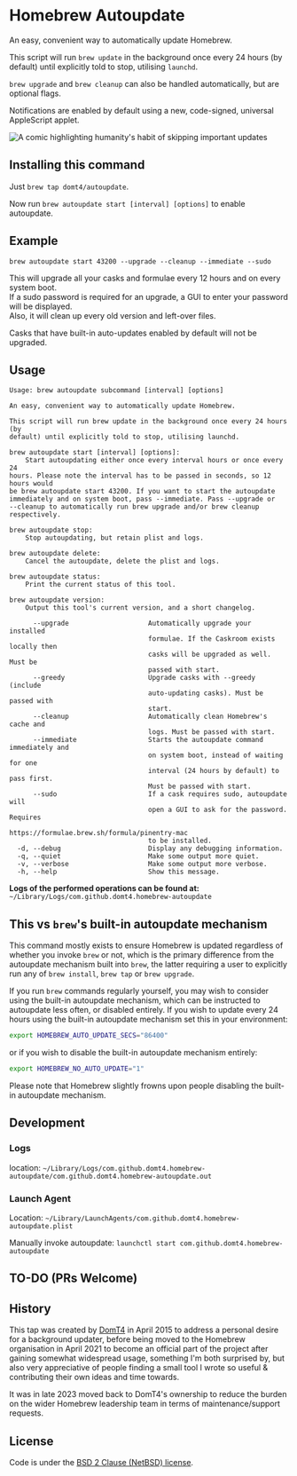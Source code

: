 # Homebrew Autoupdate

An easy, convenient way to automatically update Homebrew.

This script will run `brew update` in the background once every 24 hours (by
default) until explicitly told to stop, utilising `launchd`.

`brew upgrade` and `brew cleanup` can also be handled automatically, but
are optional flags.

Notifications are enabled by default using a new, code-signed, universal AppleScript applet.

![A comic highlighting humanity's habit of skipping important updates](https://imgs.xkcd.com/comics/update.png)

## Installing this command

Just `brew tap domt4/autoupdate`.

Now run `brew autoupdate start [interval] [options]` to enable autoupdate.

## Example

`brew autoupdate start 43200 --upgrade --cleanup --immediate --sudo`

This will upgrade all your casks and formulae every 12 hours and on every system boot. <br>
If a sudo password is required for an upgrade, a GUI to enter your password will be displayed. <br>
Also, it will clean up every old version and left-over files.

Casks that have built-in auto-updates enabled by default will not be upgraded.

## Usage

<!-- HELP-COMMAND-OUTPUT:START -->
```shell
Usage: brew autoupdate subcommand [interval] [options]

An easy, convenient way to automatically update Homebrew.

This script will run brew update in the background once every 24 hours (by
default) until explicitly told to stop, utilising launchd.

brew autoupdate start [interval] [options]:
    Start autoupdating either once every interval hours or once every 24
hours. Please note the interval has to be passed in seconds, so 12 hours would
be brew autoupdate start 43200. If you want to start the autoupdate
immediately and on system boot, pass --immediate. Pass --upgrade or
--cleanup to automatically run brew upgrade and/or brew cleanup
respectively.

brew autoupdate stop:
    Stop autoupdating, but retain plist and logs.

brew autoupdate delete:
    Cancel the autoupdate, delete the plist and logs.

brew autoupdate status:
    Print the current status of this tool.

brew autoupdate version:
    Output this tool's current version, and a short changelog.

      --upgrade                    Automatically upgrade your installed
                                   formulae. If the Caskroom exists locally then
                                   casks will be upgraded as well. Must be
                                   passed with start.
      --greedy                     Upgrade casks with --greedy (include
                                   auto-updating casks). Must be passed with
                                   start.
      --cleanup                    Automatically clean Homebrew's cache and
                                   logs. Must be passed with start.
      --immediate                  Starts the autoupdate command immediately and
                                   on system boot, instead of waiting for one
                                   interval (24 hours by default) to pass first.
                                   Must be passed with start.
      --sudo                       If a cask requires sudo, autoupdate will
                                   open a GUI to ask for the password. Requires
                                   https://formulae.brew.sh/formula/pinentry-mac
                                   to be installed.
  -d, --debug                      Display any debugging information.
  -q, --quiet                      Make some output more quiet.
  -v, --verbose                    Make some output more verbose.
  -h, --help                       Show this message.
```
<!-- HELP-COMMAND-OUTPUT:END -->

**Logs of the performed operations can be found at:** `~/Library/Logs/com.github.domt4.homebrew-autoupdate`

## This vs `brew`'s built-in autoupdate mechanism

This command mostly exists to ensure Homebrew is updated regardless of whether
you invoke `brew` or not, which is the primary difference from the autoupdate
mechanism built into `brew`, the latter requiring a user to explicitly run
any of `brew install`, `brew tap` or `brew upgrade`.

If you run `brew` commands regularly yourself, you may wish to consider using
the built-in autoupdate mechanism, which can be instructed to autoupdate less
often, or disabled entirely. If you wish to update every 24 hours using the
built-in autoupdate mechanism set this in your environment:

```bash
export HOMEBREW_AUTO_UPDATE_SECS="86400"
```

or if you wish to disable the built-in autoupdate mechanism entirely:

```bash
export HOMEBREW_NO_AUTO_UPDATE="1"
```

Please note that Homebrew slightly frowns upon people disabling the built-in
autoupdate mechanism.

## Development

### Logs

location: `~/Library/Logs/com.github.domt4.homebrew-autoupdate/com.github.domt4.homebrew-autoupdate.out`

### Launch Agent

Location: `~/Library/LaunchAgents/com.github.domt4.homebrew-autoupdate.plist`

Manually invoke autoupdate: `launchctl start com.github.domt4.homebrew-autoupdate`

## TO-DO (PRs Welcome)

## History

This tap was created by [DomT4](https://github.com/DomT4) in April 2015 to
address a personal desire for a background updater, before being moved to
the Homebrew organisation in April 2021 to become an official part of the
project after gaining somewhat widespread usage, something I'm both surprised
by, but also very appreciative of people finding a small tool I wrote so
useful & contributing their own ideas and time towards.

It was in late 2023 moved back to DomT4's ownership to reduce the burden on
the wider Homebrew leadership team in terms of maintenance/support requests.

## License

Code is under the [BSD 2 Clause (NetBSD) license](https://github.com/DomT4/homebrew-autoupdate/blob/master/LICENSE.txt).